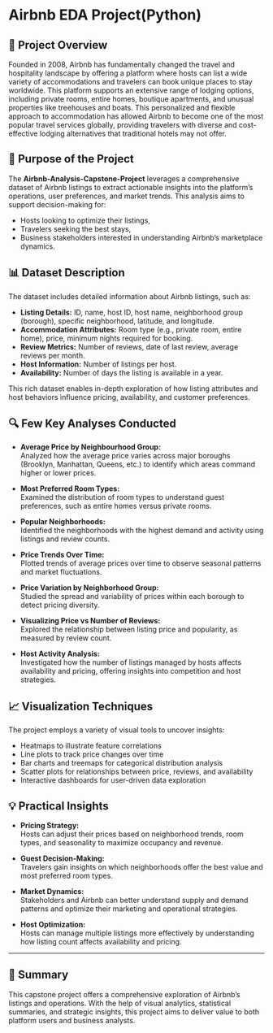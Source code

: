 # Airbnb EDA Project(Python)

## 🧭 Project Overview

Founded in 2008, Airbnb has fundamentally changed the travel and hospitality landscape by offering a platform where hosts can list a wide variety of accommodations and travelers can book unique places to stay worldwide. This platform supports an extensive range of lodging options, including private rooms, entire homes, boutique apartments, and unusual properties like treehouses and boats. This personalized and flexible approach to accommodation has allowed Airbnb to become one of the most popular travel services globally, providing travelers with diverse and cost-effective lodging alternatives that traditional hotels may not offer.

## 🎯 Purpose of the Project

The **Airbnb-Analysis-Capstone-Project** leverages a comprehensive dataset of Airbnb listings to extract actionable insights into the platform’s operations, user preferences, and market trends. This analysis aims to support decision-making for:
- Hosts looking to optimize their listings,
- Travelers seeking the best stays,
- Business stakeholders interested in understanding Airbnb’s marketplace dynamics.

## 📊 Dataset Description

The dataset includes detailed information about Airbnb listings, such as:

- **Listing Details:** ID, name, host ID, host name, neighborhood group (borough), specific neighborhood, latitude, and longitude.  
- **Accommodation Attributes:** Room type (e.g., private room, entire home), price, minimum nights required for booking.  
- **Review Metrics:** Number of reviews, date of last review, average reviews per month.  
- **Host Information:** Number of listings per host.  
- **Availability:** Number of days the listing is available in a year.  

This rich dataset enables in-depth exploration of how listing attributes and host behaviors influence pricing, availability, and customer preferences.

## 🔍 Few Key Analyses Conducted

- **Average Price by Neighbourhood Group:**  
  Analyzed how the average price varies across major boroughs (Brooklyn, Manhattan, Queens, etc.) to identify which areas command higher or lower prices.

- **Most Preferred Room Types:**  
  Examined the distribution of room types to understand guest preferences, such as entire homes versus private rooms.

- **Popular Neighborhoods:**  
  Identified the neighborhoods with the highest demand and activity using listings and review counts.

- **Price Trends Over Time:**  
  Plotted trends of average prices over time to observe seasonal patterns and market fluctuations.

- **Price Variation by Neighborhood Group:**  
  Studied the spread and variability of prices within each borough to detect pricing diversity.

- **Visualizing Price vs Number of Reviews:**  
  Explored the relationship between listing price and popularity, as measured by review count.

- **Host Activity Analysis:**  
  Investigated how the number of listings managed by hosts affects availability and pricing, offering insights into competition and host strategies.

## 📈 Visualization Techniques

The project employs a variety of visual tools to uncover insights:

- Heatmaps to illustrate feature correlations  
- Line plots to track price changes over time  
- Bar charts and treemaps for categorical distribution analysis  
- Scatter plots for relationships between price, reviews, and availability  
- Interactive dashboards for user-driven data exploration

## 💡 Practical Insights

- **Pricing Strategy:**  
  Hosts can adjust their prices based on neighborhood trends, room types, and seasonality to maximize occupancy and revenue.

- **Guest Decision-Making:**  
  Travelers gain insights on which neighborhoods offer the best value and most preferred room types.

- **Market Dynamics:**  
  Stakeholders and Airbnb can better understand supply and demand patterns and optimize their marketing and operational strategies.

- **Host Optimization:**  
  Hosts can manage multiple listings more effectively by understanding how listing count affects availability and pricing.

---

## 🚀 Summary

This capstone project offers a comprehensive exploration of Airbnb’s listings and operations. With the help of visual analytics, statistical summaries, and strategic insights, this project aims to deliver value to both platform users and business analysts.



